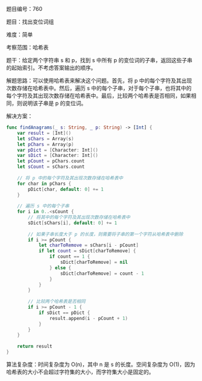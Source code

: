 题目编号：760

题目：找出变位词组

难度：简单

考察范围：哈希表

题干：给定两个字符串 s 和 p，找到 s 中所有 p 的变位词的子串，返回这些子串的起始索引。不考虑答案输出的顺序。

解题思路：可以使用哈希表来解决这个问题。首先，将 p 中的每个字符及其出现次数存储在哈希表中。然后，遍历 s 中的每个子串，对于每个子串，也将其中的每个字符及其出现次数存储在哈希表中。最后，比较两个哈希表是否相同，如果相同，则说明该子串是 p 的变位词。

解决方案：

```swift
func findAnagrams(_ s: String, _ p: String) -> [Int] {
    var result = [Int]()
    let sChars = Array(s)
    let pChars = Array(p)
    var pDict = [Character: Int]()
    var sDict = [Character: Int]()
    let pCount = pChars.count
    let sCount = sChars.count
    
    // 将 p 中的每个字符及其出现次数存储在哈希表中
    for char in pChars {
        pDict[char, default: 0] += 1
    }
    
    // 遍历 s 中的每个子串
    for i in 0..<sCount {
        // 将其中的每个字符及其出现次数存储在哈希表中
        sDict[sChars[i], default: 0] += 1
        
        // 如果子串长度大于 p 的长度，则需要将子串的第一个字符从哈希表中删除
        if i >= pCount {
            let charToRemove = sChars[i - pCount]
            if let count = sDict[charToRemove] {
                if count == 1 {
                    sDict[charToRemove] = nil
                } else {
                    sDict[charToRemove] = count - 1
                }
            }
        }
        
        // 比较两个哈希表是否相同
        if i >= pCount - 1 {
            if sDict == pDict {
                result.append(i - pCount + 1)
            }
        }
    }
    
    return result
}
```

算法复杂度：时间复杂度为 O(n)，其中 n 是 s 的长度。空间复杂度为 O(1)，因为哈希表的大小不会超过字符集的大小，而字符集大小是固定的。